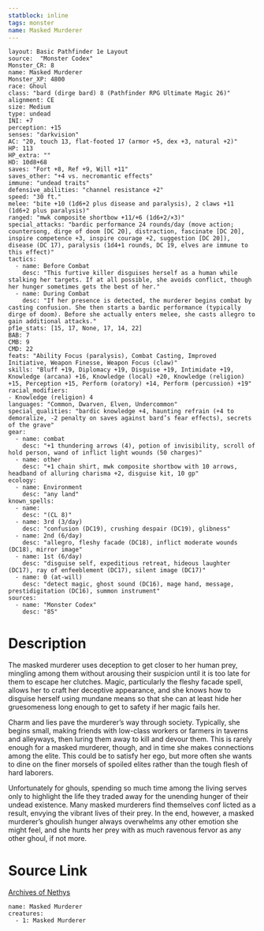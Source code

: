 ```yaml
---
statblock: inline
tags: monster
name: Masked Murderer
---
```

```statblock
layout: Basic Pathfinder 1e Layout
source:  "Monster Codex"
Monster_CR: 8
name: Masked Murderer
Monster_XP: 4800
race: Ghoul
class: "bard (dirge bard) 8 (Pathfinder RPG Ultimate Magic 26)"
alignment: CE
size: Medium
type: undead
INI: +7
perception: +15
senses: "darkvision"
AC: "20, touch 13, flat-footed 17 (armor +5, dex +3, natural +2)"
HP: 113
HP_extra: ""
HD: 10d8+68
saves: "Fort +8, Ref +9, Will +11"
saves_other: "+4 vs. necromantic effects"
immune: "undead traits"
defensive_abilities: "channel resistance +2"
speed: "30 ft."
melee: "bite +10 (1d6+2 plus disease and paralysis), 2 claws +11 (1d6+2 plus paralysis)"
ranged: "mwk composite shortbow +11/+6 (1d6+2/×3)"
special_attacks: "bardic performance 24 rounds/day (move action; countersong, dirge of doom [DC 20], distraction, fascinate [DC 20], inspire competence +3, inspire courage +2, suggestion [DC 20]), disease (DC 17), paralysis (1d4+1 rounds, DC 19, elves are immune to this effect)"
tactics:
  - name: Before Combat
    desc: "This furtive killer disguises herself as a human while stalking her targets. If at all possible, she avoids conflict, though her hunger sometimes gets the best of her."
  - name: During Combat
    desc: "If her presence is detected, the murderer begins combat by casting confusion. She then starts a bardic performance (typically dirge of doom). Before she actually enters melee, she casts allegro to gain additional attacks."
pf1e_stats: [15, 17, None, 17, 14, 22]
BAB: 7
CMB: 9
CMD: 22
feats: "Ability Focus (paralysis), Combat Casting, Improved Initiative, Weapon Finesse, Weapon Focus (claw)"
skills: "Bluff +19, Diplomacy +19, Disguise +19, Intimidate +19, Knowledge (arcana) +16, Knowledge (local) +20, Knowledge (religion) +15, Perception +15, Perform (oratory) +14, Perform (percussion) +19"
racial_modifiers:
- Knowledge (religion) 4
languages: "Common, Dwarven, Elven, Undercommon"
special_qualities: "bardic knowledge +4, haunting refrain (+4 to demoralize, -2 penalty on saves against bard’s fear effects), secrets of the grave"
gear:
  - name: combat
    desc: "+1 thundering arrows (4), potion of invisibility, scroll of hold person, wand of inflict light wounds (50 charges)"
  - name: other
    desc: "+1 chain shirt, mwk composite shortbow with 10 arrows, headband of alluring charisma +2, disguise kit, 10 gp"
ecology:
  - name: Environment
    desc: "any land"
known_spells:
  - name:
    desc: "(CL 8)"
  - name: 3rd (3/day)
    desc: "confusion (DC19), crushing despair (DC19), glibness"
  - name: 2nd (6/day)
    desc: "allegro, fleshy facade (DC18), inflict moderate wounds (DC18), mirror image"
  - name: 1st (6/day)
    desc: "disguise self, expeditious retreat, hideous laughter (DC17), ray of enfeeblement (DC17), silent image (DC17)"
  - name: 0 (at-will)
    desc: "detect magic, ghost sound (DC16), mage hand, message, prestidigitation (DC16), summon instrument"
sources:
  - name: "Monster Codex"
    desc: "85"
```
# Description
The masked murderer uses deception to get closer to her human prey, mingling among them without arousing their suspicion until it is too late for them to escape her clutches. Magic, particularly the fleshy facade spell, allows her to craft her deceptive appearance, and she knows how to disguise herself using mundane means so that she can at least hide her gruesomeness long enough to get to safety if her magic fails her.

 Charm and lies pave the murderer’s way through society. Typically, she begins small, making friends with low-class workers or farmers in taverns and alleyways, then luring them away to kill and devour them. This is rarely enough for a masked murderer, though, and in time she makes connections among the elite. This could be to satisfy her ego, but more often she wants to dine on the finer morsels of spoiled elites rather than the tough flesh of hard laborers.

 Unfortunately for ghouls, spending so much time among the living serves only to highlight the life they traded away for the unending hunger of their undead existence. Many masked murderers find themselves conf licted as a result, envying the vibrant lives of their prey. In the end, however, a masked murderer’s ghoulish hunger always overwhelms any other emotion she might feel, and she hunts her prey with as much ravenous fervor as any other ghoul, if not more.
# Source Link
[Archives of Nethys](https://aonprd.com/MonsterDisplay.aspx?ItemName=Masked%20Murderer)
```encounter-table
name: Masked Murderer
creatures:
  - 1: Masked Murderer
```
